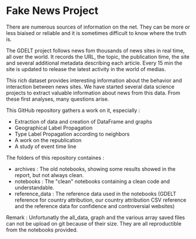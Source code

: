 # Fake News Project

There are numerous sources of information on the net. They can be more or less biaised or reliable and it is sometimes difficult to know where the truth is.

The GDELT project follows news fom thousands of news sites in real time, all over the world. It records the URL, the topic, the publication time, the site and several additional metadata describing each article. Every 15 min the site is updated to release the latest activity in the world of medias.

This rich dataset provides interesting information about the behavior and interaction between news sites. We have started several data science projects to extract valuable information about news from this data. From these first analyses, many questions arise.

This GitHub repository gathers a work on it, especially :
- Extraction of data and creation of DataFrame and graphs
- Geographical Label Propagation
- Type Label Propagation according to neighbors
- A work on the republication
- A study of event time line 

The folders of this repository containes :
- archives	: The old notebooks, showing some results showed in the report, but not always clean.
- notebooks	: The "clean" notebooks containing a clean code and understandable.
- reference_data : The reference data used in the notebooks (GDELT reference for country attribution, our country attribution CSV reference and the reference data for confidence and controversial websites)

Remark : Unfortunatly the all_data, graph and the various array saved files can not be upload on git because of their size. They are all reproductible from the notebooks provided. 
